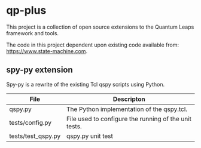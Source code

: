 # qp-plus
This project is a collection of open source extensions to the Quantum Leaps framework and tools.

The code in this project dependent upon existing code available from: https://www.state-machine.com.

## spy-py extension

Spy-py is a rewrite of the existing Tcl qspy scripts using Python. 

File | Descripton
---- | ----------
qspy.py | The Python implementation of the qspy.tcl.  
tests/config.py | File used to configure the running of the unit tests.
tests/test_qspy.py | qspy.py unit test
